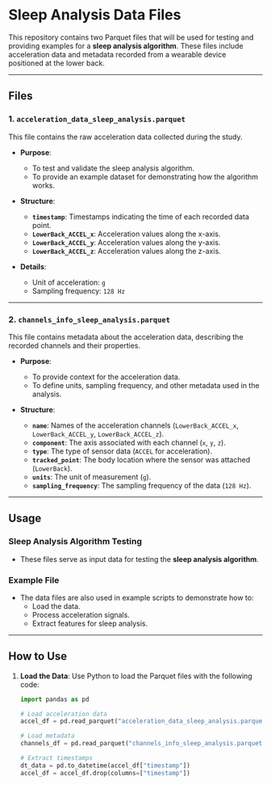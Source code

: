 # Sleep Analysis Data Files

This repository contains two Parquet files that will be used for testing and providing examples for a **sleep analysis algorithm**. These files include acceleration data and metadata recorded from a wearable device positioned at the lower back.

---

## Files

### 1. `acceleration_data_sleep_analysis.parquet`
This file contains the raw acceleration data collected during the study.

- **Purpose**: 
  - To test and validate the sleep analysis algorithm.
  - To provide an example dataset for demonstrating how the algorithm works.

- **Structure**:
  - **`timestamp`**: Timestamps indicating the time of each recorded data point.
  - **`LowerBack_ACCEL_x`**: Acceleration values along the x-axis.
  - **`LowerBack_ACCEL_y`**: Acceleration values along the y-axis.
  - **`LowerBack_ACCEL_z`**: Acceleration values along the z-axis.

- **Details**:
  - Unit of acceleration: `g`
  - Sampling frequency: `128 Hz`

---

### 2. `channels_info_sleep_analysis.parquet`
This file contains metadata about the acceleration data, describing the recorded channels and their properties.

- **Purpose**:
  - To provide context for the acceleration data.
  - To define units, sampling frequency, and other metadata used in the analysis.

- **Structure**:
  - **`name`**: Names of the acceleration channels (`LowerBack_ACCEL_x`, `LowerBack_ACCEL_y`, `LowerBack_ACCEL_z`).
  - **`component`**: The axis associated with each channel (`x`, `y`, `z`).
  - **`type`**: The type of sensor data (`ACCEL` for acceleration).
  - **`tracked_point`**: The body location where the sensor was attached (`LowerBack`).
  - **`units`**: The unit of measurement (`g`).
  - **`sampling_frequency`**: The sampling frequency of the data (`128 Hz`).

---

## Usage

### Sleep Analysis Algorithm Testing
- These files serve as input data for testing the **sleep analysis algorithm**.

### Example File
- The data files are also used in example scripts to demonstrate how to:
  - Load the data.
  - Process acceleration signals.
  - Extract features for sleep analysis.

---

## How to Use

1. **Load the Data**:
   Use Python to load the Parquet files with the following code:
   ```python
   import pandas as pd
   
   # Load acceleration data
   accel_df = pd.read_parquet("acceleration_data_sleep_analysis.parquet")

   # Load metadata
   channels_df = pd.read_parquet("channels_info_sleep_analysis.parquet")

   # Extract timestamps
   dt_data = pd.to_datetime(accel_df["timestamp"])
   accel_df = accel_df.drop(columns=["timestamp"])
